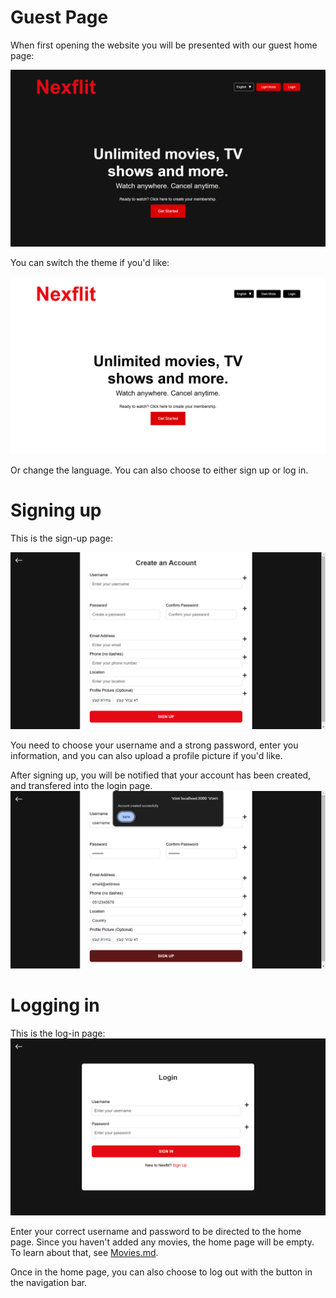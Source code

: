 # Guest Page
When first opening the website you will be presented with our guest home page:

![](../../PreviewImages/Web/GuestPage.png)

You can switch the theme if you'd like:

![](../../PreviewImages/Web/GuestLight.png)

Or change the language. You can also choose to either sign up or log in.

# Signing up
This is the sign-up page:

![](../../PreviewImages/Web/Signup.png)

You need to choose your username and a strong password, enter you information, and you can also upload a profile picture if you'd like.

After signing up, you will be notified that your account has been created, and transfered into the login page.
![](../../PreviewImages/Web/SignedUp.png)

# Logging in
This is the log-in page:
![](../../PreviewImages/Web/Login.png)

Enter your correct username and password to be directed to the home page.
Since you haven't added any movies, the home page will be empty. To learn about that, see [Movies.md](Movies.md).

Once in the home page, you can also choose to log out with the button in the navigation bar.
